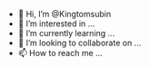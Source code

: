 - 👋 Hi, I’m @Kingtomsubin
- 👀 I’m interested in ...
- 🌱 I’m currently learning ...
- 💞️ I’m looking to collaborate on ...
- 📫 How to reach me ...

<!---
Kingtomsubin/Kingtomsubin is a ✨ special ✨ repository because its `README.md` (this file) appears on your GitHub profile.
You can click the Preview link to take a look at your changes.
--->
